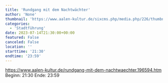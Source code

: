 ```yaml
---
title: 'Rundgang mit dem Nachtwächter'
author: 'None'
thumbnail: 'https://www.aalen-kultur.de/sixcms.php/media.php/226/thumbnails/3%20Aalen%20-%20Nachtw%C3%A4chter%20%28c%29%20%20Andreas%20Wegelin.jpg.601460.jpg'
categories:
  - 'Stadtführung'
date: 2023-07-14T21:30:00+00:00
featured: False
canceled: False
location: ''
starttime: '21:30'
endtime: '23:59'
---
```

https://www.aalen-kultur.de/rundgang-mit-dem-nachtwaechter.196594.htm
Beginn: 21:30
 Ende: 23:59